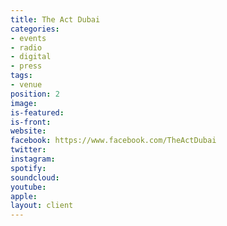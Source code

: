 ```yaml
---
title: The Act Dubai
categories:
- events
- radio
- digital
- press
tags:
- venue
position: 2
image: 
is-featured: 
is-front: 
website: 
facebook: https://www.facebook.com/TheActDubai
twitter: 
instagram: 
spotify: 
soundcloud: 
youtube: 
apple: 
layout: client
---
```


